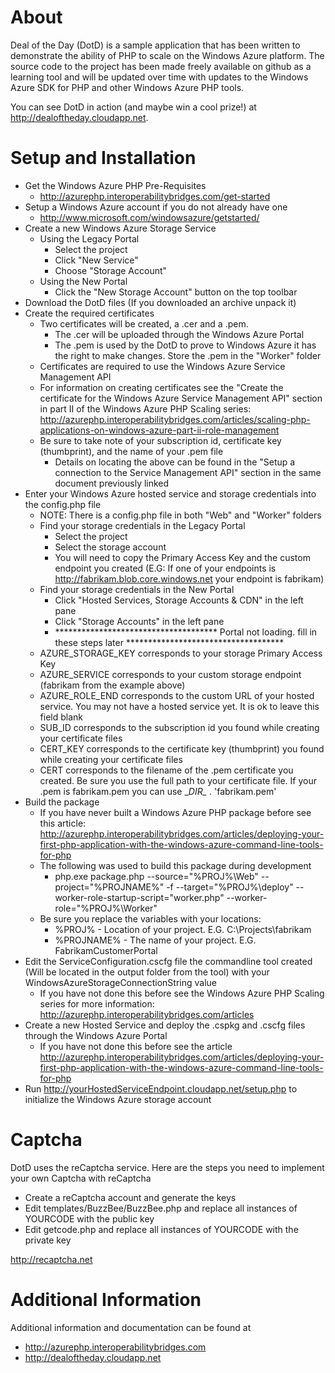 # About #
Deal of the Day (DotD) is a sample application that has been written to demonstrate the ability of PHP to scale on the Windows Azure platform. The source code to the project has been made freely available on github as a learning tool and will be updated over time with updates to the Windows Azure SDK for PHP and other Windows Azure PHP tools.

You can see DotD in action (and maybe win a cool prize!) at http://dealoftheday.cloudapp.net.


# Setup and Installation #

- Get the Windows Azure PHP Pre-Requisites
	+ http://azurephp.interoperabilitybridges.com/get-started
- Setup a Windows Azure account if you do not already have one
	+ http://www.microsoft.com/windowsazure/getstarted/
- Create a new Windows Azure Storage Service
	+ Using the Legacy Portal
		* Select the project
		* Click "New Service"
		* Choose "Storage Account"
	+ Using the New Portal
		* Click the "New Storage Account" button on the top toolbar
- Download the DotD files (If you downloaded an archive unpack it) 
- Create the required certificates
	+ Two certificates will be created, a .cer and a .pem. 
		* The .cer will be uploaded through the Windows Azure Portal
		* The .pem is used by the DotD to prove to Windows Azure it has the right to make changes. Store the .pem in the "Worker" folder 
	+ Certificates are required to use the Windows Azure Service Management API
	+ For information on creating certificates see the "Create the certificate for the Windows Azure Service Management API" section in part II of the Windows Azure PHP Scaling series: http://azurephp.interoperabilitybridges.com/articles/scaling-php-applications-on-windows-azure-part-ii-role-management
	+ Be sure to take note of your subscription id, certificate key (thumbprint), and the name of your .pem file
		* Details on locating the above can be found in the "Setup a connection to the Service Management API" section in the same document previously linked
- Enter your Windows Azure hosted service and storage credentials into the config.php file
	+ NOTE: There is a config.php file in both "Web" and "Worker" folders
	+ Find your storage credentials in the Legacy Portal
		* Select the project
		* Select the storage account
		* You will need to copy the Primary Access Key and the custom endpoint you created (E.G: If one of your endpoints is http://fabrikam.blob.core.windows.net your endpoint is fabrikam)
	+ Find your storage credentials in the New Portal
		* Click "Hosted Services, Storage Accounts & CDN" in the left pane
		* Click "Storage Accounts" in the left pane
		* ************************************* Portal not loading. fill in these steps later ************************************
	+ AZURE_STORAGE_KEY corresponds to your storage Primary Access Key
	+ AZURE_SERVICE corresponds to your custom storage endpoint (fabrikam from the example above)
	+ AZURE_ROLE_END corresponds to the custom URL of your hosted service. You may not have a hosted service yet. It is ok to leave this field blank
	+ SUB_ID corresponds to the subscription id you found while creating your certificate files
	+ CERT_KEY corresponds to the certificate key (thumbprint) you found while creating your certificate files
	+ CERT corresponds to the filename of the .pem certificate you created. Be sure you use the full path to your certificate file. If your .pem is fabrikam.pem you can use \__DIR\__ . 'fabrikam.pem'
- Build the package
	+ If you have never built a Windows Azure PHP package before see this article: http://azurephp.interoperabilitybridges.com/articles/deploying-your-first-php-application-with-the-windows-azure-command-line-tools-for-php
	+ The following was used to build this package during development
		* php.exe package.php  --source="%PROJ%\Web" --project="%PROJNAME%" -f --target="%PROJ%\deploy" --worker-role-startup-script="worker.php" --worker-role="%PROJ%\Worker"
	+ Be sure you replace the variables with your locations:
		* %PROJ% - Location of your project. E.G. C:\Projects\fabrikam
		* %PROJNAME% - The name of your project. E.G. FabrikamCustomerPortal
- Edit the ServiceConfiguration.cscfg file the commandline tool created (Will be located in the output folder from the tool) with your WindowsAzureStorageConnectionString value
	+ If you have not done this before see the Windows Azure PHP Scaling series for more information: http://azurephp.interoperabilitybridges.com/articles
- Create a new Hosted Service and deploy the .cspkg and .cscfg files through the Windows Azure Portal
	+ If you have not done this before see the article http://azurephp.interoperabilitybridges.com/articles/deploying-your-first-php-application-with-the-windows-azure-command-line-tools-for-php
- Run http://yourHostedServiceEndpoint.cloudapp.net/setup.php to initialize the Windows Azure storage account

# Captcha #
DotD uses the reCaptcha service. Here are the steps you need to implement your own Captcha with reCaptcha

- Create a reCaptcha account and generate the keys
- Edit templates/BuzzBee/BuzzBee.php and replace all instances of YOURCODE with the public key
- Edit getcode.php and replace all instances of YOURCODE with the private key

http://recaptcha.net 

# Additional Information #
Additional information and documentation can be found at

- http://azurephp.interoperabilitybridges.com
- http://dealoftheday.cloudapp.net
